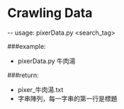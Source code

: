 # Crawling Data
--
usage: pixerData.py \<search_tag\>

###example:

- pixerData.py 牛肉湯

###return:
- pixer_牛肉湯.txt
- 字串陣列，每一字串的第一行是標題